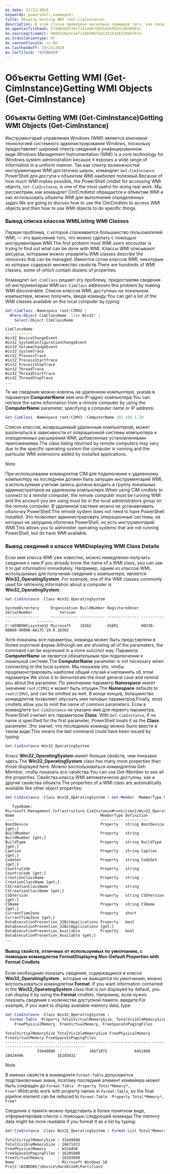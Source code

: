 ```yaml
---
ms.date: 12/23/2019
keywords: powershell,командлет
title: Объекты Getting WMI (Get CimInstance)
description: В этой статье приведено несколько примеров того, как получить экземпляры объектов WMI из компьютерной системы.
ms.openlocfilehash: f7a005bbf39cf141e6474815d3e050314830453c
ms.sourcegitcommit: 9080316e3ca4f11d83067b41351531672b667b7a
ms.translationtype: HT
ms.contentlocale: ru-RU
ms.lasthandoff: 10/24/2020
ms.locfileid: "92500459"
---
```

# <a name="getting-wmi-objects-get-ciminstance"></a><span data-ttu-id="2ee88-104">Объекты Getting WMI (Get-CimInstance)</span><span class="sxs-lookup"><span data-stu-id="2ee88-104">Getting WMI Objects (Get-CimInstance)</span></span>

## <a name="getting-wmi-objects-get-ciminstance"></a><span data-ttu-id="2ee88-105">Объекты Getting WMI (Get-CimInstance)</span><span class="sxs-lookup"><span data-stu-id="2ee88-105">Getting WMI Objects (Get-CimInstance)</span></span>

<span data-ttu-id="2ee88-106">Инструментарий управления Windows (WMI) является ключевой технологией системного администрирования Windows, поскольку предоставляет широкий спектр сведений в унифицированном виде.</span><span class="sxs-lookup"><span data-stu-id="2ee88-106">Windows Management Instrumentation (WMI) is a core technology for Windows system administration because it exposes a wide range of information in a uniform manner.</span></span> <span data-ttu-id="2ee88-107">Так как спектр возможностей инструментария WMI достаточно широк, командлет `Get-CimInstance` PowerShell для доступа к объектам WMI наиболее полезный.</span><span class="sxs-lookup"><span data-stu-id="2ee88-107">Because of how much WMI makes possible, the PowerShell cmdlet for accessing WMI objects, `Get-CimInstance`, is one of the most useful for doing real work.</span></span> <span data-ttu-id="2ee88-108">Мы рассмотрим, как командлет CimCmdletst обращается к объектам WMI и как использовать объекты WMI для выполнения определенных задач.</span><span class="sxs-lookup"><span data-stu-id="2ee88-108">We are going to discuss how to use the CimCmdlets to access WMI objects and then how to use WMI objects to do specific things.</span></span>

### <a name="listing-wmi-classes"></a><span data-ttu-id="2ee88-109">Вывод списка классов WMI</span><span class="sxs-lookup"><span data-stu-id="2ee88-109">Listing WMI Classes</span></span>

<span data-ttu-id="2ee88-110">Первая проблема, с которой сталкивается большинство пользователей WMI, — это выяснение того, что можно сделать с помощью инструментария WMI.</span><span class="sxs-lookup"><span data-stu-id="2ee88-110">The first problem most WMI users encounter is trying to find out what can be done with WMI.</span></span> <span data-ttu-id="2ee88-111">Классы WMI описывают ресурсы, которыми можно управлять.</span><span class="sxs-lookup"><span data-stu-id="2ee88-111">WMI classes describe the resources that can be managed.</span></span> <span data-ttu-id="2ee88-112">Имеются сотни классов WMI, некоторые из которых содержат множество свойств.</span><span class="sxs-lookup"><span data-stu-id="2ee88-112">There are hundreds of WMI classes, some of which contain dozens of properties.</span></span>

<span data-ttu-id="2ee88-113">Командлет `Get-CimClass` решает эту проблему, предоставляя сведения об инструментарии WMI.</span><span class="sxs-lookup"><span data-stu-id="2ee88-113">`Get-CimClass` addresses this problem by making WMI discoverable.</span></span> <span data-ttu-id="2ee88-114">Список классов WMI, доступных на локальном компьютере, можно получить, введя команду:</span><span class="sxs-lookup"><span data-stu-id="2ee88-114">You can get a list of the WMI classes available on the local computer by typing:</span></span>

```powershell
Get-CimClass -Namespace root/CIMV2 |
  Where-Object CimClassName -like Win32* |
    Select-Object CimClassName
```

```Output
CimClassName
------------
Win32_DeviceChangeEvent
Win32_SystemConfigurationChangeEvent
Win32_VolumeChangeEvent
Win32_SystemTrace
Win32_ProcessTrace
Win32_ProcessStartTrace
Win32_ProcessStopTrace
Win32_ThreadTrace
Win32_ThreadStartTrace
Win32_ThreadStopTrace
...
```

<span data-ttu-id="2ee88-115">Те же сведения можно извлечь на удаленном компьютере, указав в параметре **ComputerName** имя или IP-адрес компьютера.</span><span class="sxs-lookup"><span data-stu-id="2ee88-115">You can retrieve the same information from a remote computer by using the **ComputerName** parameter, specifying a computer name or IP address:</span></span>

```powershell
Get-CimClass -Namespace root/CIMV2 -ComputerName 192.168.1.29
```

<span data-ttu-id="2ee88-116">Список классов, возвращаемый удаленным компьютером, может различаться в зависимости от операционной системы компьютера и определенных расширений WMI, добавленных установленными приложениями.</span><span class="sxs-lookup"><span data-stu-id="2ee88-116">The class listing returned by remote computers may vary due to the specific operating system the computer is running and the particular WMI extensions added by installed applications.</span></span>

> [!NOTE]
> <span data-ttu-id="2ee88-117">При использовании командлетов CIM для подключения к удаленному компьютеру на последнем должен быть запущен инструментарий WMI, а используемая учетная запись должна входить в группу локальных администраторов на удаленном компьютере.</span><span class="sxs-lookup"><span data-stu-id="2ee88-117">When using CIM cmdlets to connect to a remote computer, the remote computer must be running WMI and the account you are using must be in the local administrators group on the remote computer.</span></span>
> <span data-ttu-id="2ee88-118">В удаленной системе можно не устанавливать оболочку PowerShell.</span><span class="sxs-lookup"><span data-stu-id="2ee88-118">The remote system does not need to have PowerShell installed.</span></span> <span data-ttu-id="2ee88-119">Это позволяет администрировать операционные системы, на которых не запущена оболочка PowerShell, но есть инструментарий WMI.</span><span class="sxs-lookup"><span data-stu-id="2ee88-119">This allows you to administer operating systems that are not running PowerShell, but do have WMI available.</span></span>

### <a name="displaying-wmi-class-details"></a><span data-ttu-id="2ee88-120">Вывод сведений о классе WMI</span><span class="sxs-lookup"><span data-stu-id="2ee88-120">Displaying WMI Class Details</span></span>

<span data-ttu-id="2ee88-121">Если имя класса WMI уже известно, можно немедленно получить сведения о нем.</span><span class="sxs-lookup"><span data-stu-id="2ee88-121">If you already know the name of a WMI class, you can use it to get information immediately.</span></span> <span data-ttu-id="2ee88-122">Например, одним из классов WMI, используемых для получения сведений о компьютере, является **Win32_OperatingSystem** .</span><span class="sxs-lookup"><span data-stu-id="2ee88-122">For example, one of the WMI classes commonly used for retrieving information about a computer is **Win32_OperatingSystem** .</span></span>

```powershell
Get-CimInstance -Class Win32_OperatingSystem
```

```Output
SystemDirectory     Organization BuildNumber RegisteredUser SerialNumber            Version
---------------     ------------ ----------- -------------- ------------            -------
C:\WINDOWS\system32 Microsoft    18362       USER1          00330-80000-00000-AA175 10.0.18362
```

<span data-ttu-id="2ee88-123">Хотя показаны все параметры, команда может быть представлена в более короткой форме.</span><span class="sxs-lookup"><span data-stu-id="2ee88-123">Although we are showing all of the parameters, the command can be expressed in a more succinct way.</span></span>
<span data-ttu-id="2ee88-124">Параметр **ComputerName** не является обязательным при подключении к локальной системе.</span><span class="sxs-lookup"><span data-stu-id="2ee88-124">The **ComputerName** parameter is not necessary when connecting to the local system.</span></span> <span data-ttu-id="2ee88-125">Мы покажем это, чтобы продемонстрировать наиболее общий случай и напомнить об этом параметре.</span><span class="sxs-lookup"><span data-stu-id="2ee88-125">We show it to demonstrate the most general case and remind you about the parameter.</span></span> <span data-ttu-id="2ee88-126">По умолчанию параметр **Namespace** имеет значение `root/CIMV2` и может быть опущен.</span><span class="sxs-lookup"><span data-stu-id="2ee88-126">The **Namespace** defaults to `root/CIMV2`, and can be omitted as well.</span></span> <span data-ttu-id="2ee88-127">В конце концов, большинство командлетов позволяет опускать имя типовых параметров.</span><span class="sxs-lookup"><span data-stu-id="2ee88-127">Finally, most cmdlets allow you to omit the name of common parameters.</span></span> <span data-ttu-id="2ee88-128">Если в командлете `Get-CimInstance` не указано имя для первого параметра, PowerShell считает его параметром **Class** .</span><span class="sxs-lookup"><span data-stu-id="2ee88-128">With `Get-CimInstance`, if no name is specified for the first parameter, PowerShell treats it as the **Class** parameter.</span></span> <span data-ttu-id="2ee88-129">Это значит, что последнюю команду можно было ввести в таком виде:</span><span class="sxs-lookup"><span data-stu-id="2ee88-129">This means the last command could have been issued by typing:</span></span>

```powershell
Get-CimInstance Win32_OperatingSystem
```

<span data-ttu-id="2ee88-130">Класс **Win32_OperatingSystem** имеет больше свойств, чем показано здесь.</span><span class="sxs-lookup"><span data-stu-id="2ee88-130">The **Win32_OperatingSystem** class has many more properties than those displayed here.</span></span> <span data-ttu-id="2ee88-131">Можно воспользоваться командлетом Get-Member, чтобы показать все свойства.</span><span class="sxs-lookup"><span data-stu-id="2ee88-131">You can use Get-Member to see all the properties.</span></span> <span data-ttu-id="2ee88-132">Свойства класса WMI автоматически доступны, как и другие свойства объекта:</span><span class="sxs-lookup"><span data-stu-id="2ee88-132">The properties of a WMI class are automatically available like other object properties:</span></span>

```powershell
Get-CimInstance -Class Win32_OperatingSystem | Get-Member -MemberType Property
```

```Output
   TypeName: Microsoft.Management.Infrastructure.CimInstance#root/cimv2/Win32_OperatingSystem
Name                                      MemberType Definition
----                                      ---------- ----------
BootDevice                                Property   string BootDevice {get;}
BuildNumber                               Property   string BuildNumber {get;}
BuildType                                 Property   string BuildType {get;}
Caption                                   Property   string Caption {get;}
CodeSet                                   Property   string CodeSet {get;}
CountryCode                               Property   string CountryCode {get;}
CreationClassName                         Property   string CreationClassName {get;}
CSCreationClassName                       Property   string CSCreationClassName {get;}
CSDVersion                                Property   string CSDVersion {get;}
CSName                                    Property   string CSName {get;}
CurrentTimeZone                           Property   short CurrentTimeZone {get;}
DataExecutionPrevention_32BitApplications Property   bool DataExecutionPrevention_32BitApplications {get;}
DataExecutionPrevention_Available         Property   bool DataExecutionPrevention_Available {get;}
...
```

#### <a name="displaying-non-default-properties-with-format-cmdlets"></a><span data-ttu-id="2ee88-133">Вывод свойств, отличных от используемых по умолчанию, с помощью командлетов Format</span><span class="sxs-lookup"><span data-stu-id="2ee88-133">Displaying Non-Default Properties with Format Cmdlets</span></span>

<span data-ttu-id="2ee88-134">Если необходимо показать сведения, содержащиеся в классе **Win32_OperatingSystem** , которые не выводятся по умолчанию, можно воспользоваться командлетом **Format** .</span><span class="sxs-lookup"><span data-stu-id="2ee88-134">If you want information contained in the **Win32_OperatingSystem** class that is not displayed by default, you can display it by using the **Format** cmdlets.</span></span> <span data-ttu-id="2ee88-135">Например, если нужно показать сведения о количестве доступной памяти, введите:</span><span class="sxs-lookup"><span data-stu-id="2ee88-135">For example, if you want to display available memory data, type:</span></span>

```powershell
Get-CimInstance -Class Win32_OperatingSystem |
  Format-Table -Property TotalVirtualMemorySize, TotalVisibleMemorySize,
    FreePhysicalMemory, FreeVirtualMemory, FreeSpaceInPagingFiles
```

```Output
TotalVirtualMemorySize TotalVisibleMemorySize FreePhysicalMemory FreeVirtualMemory FreeSpaceInPagingFiles
---------------------- ---------------------- ------------------ ----------------- ----------------------
              33449088               16671872            6451868          18424496               16285032
```

> [!NOTE]
> <span data-ttu-id="2ee88-136">В именах свойств в командлете `Format-Table` допускаются подстановочные знаки, поэтому последний элемент конвейера может быть сокращен до `Format-Table -Property Total*Memory*, Free*`.</span><span class="sxs-lookup"><span data-stu-id="2ee88-136">Wildcards work with property names in `Format-Table`, so the final pipeline element can be reduced to `Format-Table -Property Total*Memory*, Free*`</span></span>

<span data-ttu-id="2ee88-137">Сведения о памяти можно представить в более понятном виде, отформатировав список с помощью следующей команды:</span><span class="sxs-lookup"><span data-stu-id="2ee88-137">The memory data might be more readable if you format it as a list by typing:</span></span>

```powershell
Get-CimInstance -Class Win32_OperatingSystem | Format-List Total*Memory*, Free*
```

```Output
TotalVirtualMemorySize : 33449088
TotalVisibleMemorySize : 16671872
FreePhysicalMemory     : 6524456
FreeSpaceInPagingFiles : 16285808
FreeVirtualMemory      : 18393668
Name                   : Microsoft Windows 10 Pro|C:\WINDOWS|\Device\Harddisk0\Partition2
```
